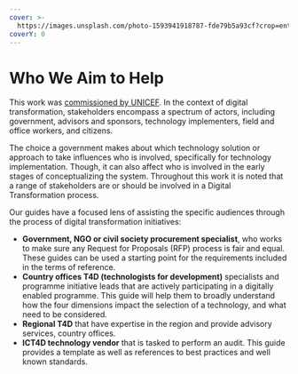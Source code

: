 ```yaml
---
cover: >-
  https://images.unsplash.com/photo-1593941918787-fde79b5a93cf?crop=entropy&cs=srgb&fm=jpg&ixid=M3wxOTcwMjR8MHwxfHNlYXJjaHw2fHxjaXRpemVuc3xlbnwwfHx8fDE3MTUyMTIxNDZ8MA&ixlib=rb-4.0.3&q=85
coverY: 0
---
```


# Who We Aim to Help

This work was [commissioned by UNICEF](../#background).  In the context of digital transformation, stakeholders encompass a spectrum of actors, including government, advisors and sponsors, technology implementers, field and office workers, and citizens.

The choice a government makes about which technology solution or approach to take influences who is involved, specifically for technology implementation. Though, it can also affect who is involved in the early stages of conceptualizing the system. Throughout this work it is noted that a range of stakeholders are or should be involved in a Digital Transformation process.

Our guides have a focused lens of assisting the specific audiences through the process of digital transformation initiatives: &#x20;

* **Government, NGO or civil society procurement specialist**, who works to make sure any Request for Proposals (RFP) process is fair and equal. These guides can be used a starting point for the requirements included in the terms of reference.
* **Country offices T4D (technologists for development)** specialists and programme initiative leads that are actively participating in a digitally enabled programme. This guide will help them to broadly understand how the four dimensions impact the selection of a technology, and what need to be considered.
* **Regional T4D** that have expertise in the region and provide advisory services, country offices.
* **ICT4D technology vendor** that is tasked to perform an audit. This guide provides a template as well as references  to best practices and well known standards.

